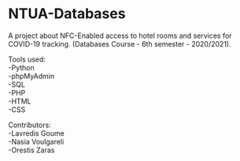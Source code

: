 # NTUA-Databases
A project about NFC-Enabled access to hotel rooms and services for COVID-19 tracking. (Databases Course - 6th semester - 2020/2021).

Tools used:
<br>
-Python
<br>
-phpMyAdmin
<br>
-SQL
<br>
-PHP
<br>
-HTML
<br>
-CSS

Contributors:
<br>
-Lavredis Goume
<br>
-Nasia Voulgareli
<br>
-Orestis Zaras
